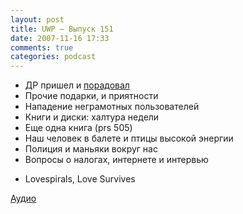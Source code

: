 ```yaml
---
layout: post
title: UWP – Выпуск 151
date: 2007-11-16 17:33
comments: true
categories: podcast
---
```


- ДР пришел и [порадовал](http://video-dnevniki.rpod.ru/43265/play/48398.html)
- Прочие подарки, и приятности
- Нападение неграмотных пользователей
- Книги и диски: халтура недели
- Еще одна книга (prs 505)
- Наш человек в балете и птицы высокой энергии
- Полиция и маньяки вокруг нас
- Вопросы о налогах, интернете и интервью


* Lovespirals, Love Survives

[Аудио](https://podcast.umputun.com/media/ump_podcast151.mp3)
<audio src="https://podcast.umputun.com/media/ump_podcast151.mp3" preload="none">